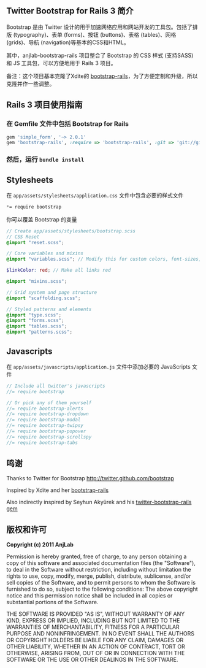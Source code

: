 ## Twitter Bootstrap for Rails 3 简介

Bootstrap 是由 Twitter 设计的用于加速网络应用和网站开发的工具包。包括了排版 (typography)、表单 (forms)、按钮 (buttons)、表格 (tables)、网格 (grids)、导航 (navigation)等基本的CSS和HTML。

其中，anjlab-bootstrap-rails 项目整合了 Bootstrap 的 CSS 样式 (支持SASS) 和 JS 工具包，可以方便地用于 Rails 3 项目。

备注：这个项目基本克隆了Xdite的 [bootstrap-rails](https://github.com/xdite/bootstrap-rails)，为了方便定制和升级，所以克隆并作一些调整。

## Rails 3 项目使用指南

### 在 Gemfile 文件中包括 Bootstrap for Rails

```ruby
gem 'simple_form', '~> 2.0.1'
gem 'bootstrap-rails', :require => 'bootstrap-rails', :git => 'git://github.com/qingping/hujoy-bootstrap-rails.git'
```

### 然后，运行 `bundle install`

## Stylesheets

在 `app/assets/stylesheets/application.css` 文件中包含必要的样式文件

```css
*= require bootstrap
```

你可以覆盖 Bootstrap 的变量

```scss
// Create app/assets/stylesheets/bootstrap.scss
// CSS Reset
@import "reset.scss";

// Core variables and mixins
@import "variables.scss"; // Modify this for custom colors, font-sizes, etc

$linkColor: red; // Make all links red

@import "mixins.scss";

// Grid system and page structure
@import "scaffolding.scss";

// Styled patterns and elements
@import "type.scss";
@import "forms.scss";
@import "tables.scss";
@import "patterns.scss";
```

## Javascripts

在 `app/assets/javascripts/application.js` 文件中添加必要的 JavaScripts 文件

```javascript
// Include all twitter's javascripts
//= require bootstrap

// Or pick any of them yourself
//= require bootstrap-alerts
//= require bootstrap-dropdown
//= require bootstrap-modal
//= require bootstrap-twipsy
//= require bootstrap-popover
//= require bootstrap-scrollspy
//= require bootstrap-tabs
```
        
## 鸣谢

Thanks to Twitter for Bootstrap
http://twitter.github.com/bootstrap

Inspired by Xdite and her [bootstrap-rails](https://github.com/xdite/bootstrap-rails)

Also indirectly inspired by Seyhun Akyürek and his [twitter-bootstrap-rails gem](https://github.com/seyhunak/twitter-bootstrap-rails)

## 版权和许可

**Copyright (c) 2011 AnjLab**

Permission is hereby granted, free of charge, to any person obtaining a copy of this software and associated documentation files (the "Software"), to deal in the Software without restriction, including without limitation the rights to use, copy, modify, merge, publish, distribute, sublicense, and/or sell copies of the Software, and to permit persons to whom the Software is furnished to do so, subject to the following conditions:
The above copyright notice and this permission notice shall be included in all copies or substantial portions of the Software.

THE SOFTWARE IS PROVIDED "AS IS", WITHOUT WARRANTY OF ANY KIND, EXPRESS OR IMPLIED, INCLUDING BUT NOT LIMITED TO THE WARRANTIES OF MERCHANTABILITY, FITNESS FOR A PARTICULAR PURPOSE AND NONINFRINGEMENT. IN NO EVENT SHALL THE AUTHORS OR COPYRIGHT HOLDERS BE LIABLE FOR ANY CLAIM, DAMAGES OR OTHER LIABILITY, WHETHER IN AN ACTION OF CONTRACT, TORT OR OTHERWISE, ARISING FROM, OUT OF OR IN CONNECTION WITH THE SOFTWARE OR THE USE OR OTHER DEALINGS IN THE SOFTWARE.
